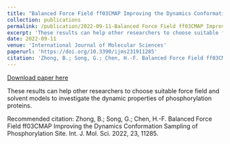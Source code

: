 ```yaml
---
title: "Balanced Force Field ff03CMAP Improving the Dynamics Conformation Sampling of Phosphorylation Site"
collection: publications
permalink: /publication/2022-09-11-Balanced Force Field ff03CMAP Improving the Dynamics Conformation Sampling of Phosphorylation Site
excerpt: 'These results can help other researchers to choose suitable force field and solvent models to investigate the dynamic properties of phosphorylation proteins.'
date: 2022-09-11
venue: 'International Journal of Molecular Sciences'
paperurl: 'https://doi.org/10.3390/ijms231911285'
citation: 'Zhong, B.; Song, G.; Chen, H.-F. Balanced Force Field ff03CMAP Improving the Dynamics Conformation Sampling of Phosphorylation Site. Int. J. Mol. Sci. 2022, 23, 11285.'
---
```


<a href='https://doi.org/10.3390/ijms231911285'>Download paper here</a>

These results can help other researchers to choose suitable force field and solvent models to investigate the dynamic properties of phosphorylation proteins.

Recommended citation: Zhong, B.; Song, G.; Chen, H.-F. Balanced Force Field ff03CMAP Improving the Dynamics Conformation Sampling of Phosphorylation Site. Int. J. Mol. Sci. 2022, 23, 11285.